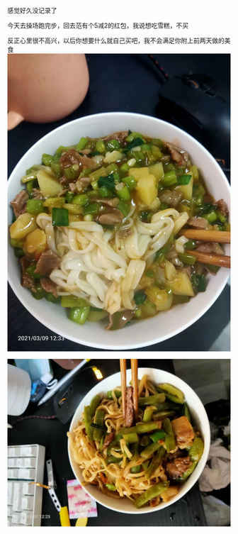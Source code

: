 感觉好久没记录了

今天去操场跑完步，回去范有个5减2的红包，我说想吃雪糕，不买


反正心里很不高兴，以后你想要什么就自己买吧，我不会满足你附上前两天做的美食![](../img/6904315-0e2b8cbd4055c52a.jpg)

![](../img/6904315-f9cabe636f106aff.jpg)
